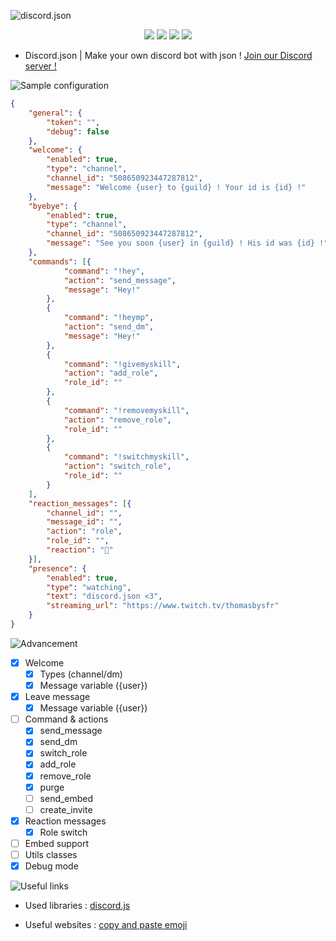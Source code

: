 ![discord.json](https://nsa40.casimages.com/img/2019/03/02/190302101053442737.png)
<p align="center">
    <img src="https://img.shields.io/travis/dotOverflow/discord.json.svg?style=for-the-badge" onclick="window.open('https://travis-   ci.org/dotOverflow/discord.json')"/>
    <img src="https://img.shields.io/github/last-commit/dotOverflow/discord.json.svg?style=for-the-badge"/>
    <img src="https://img.shields.io/github/languages/code-size/badges/shields.svg?style=for-the-badge"/>
    <img src="https://img.shields.io/discord/508586540734087170.svg?style=for-the-badge" onclick="window.open('https://discord.gg/X5ccPhr')"/>
</p>

- Discord.json | Make your own discord bot with json !
[Join our Discord server !](https://discord.gg/X5ccPhr)

![Sample configuration](https://nsa39.casimages.com/img/2018/11/04/181104042118770870.png)

```json
{
    "general": {
        "token": "",
        "debug": false
    },
    "welcome": {
        "enabled": true,
        "type": "channel",
        "channel_id": "508650923447287812",
        "message": "Welcome {user} to {guild} ! Your id is {id} !"
    },
    "byebye": {
        "enabled": true,
        "type": "channel",
        "channel_id": "508650923447287812",
        "message": "See you soon {user} in {guild} ! His id was {id} !"
    },
    "commands": [{
            "command": "!hey",
            "action": "send_message",
            "message": "Hey!"
        },
        {
            "command": "!heymp",
            "action": "send_dm",
            "message": "Hey!"
        },
        {
            "command": "!givemyskill",
            "action": "add_role",
            "role_id": ""
        },
        {
            "command": "!removemyskill",
            "action": "remove_role",
            "role_id": ""
        },
        {
            "command": "!switchmyskill",
            "action": "switch_role",
            "role_id": ""
        }
    ],
    "reaction_messages": [{
        "channel_id": "",
        "message_id": "",
        "action": "role",
        "role_id": "",
        "reaction": "🌠"
    }],
    "presence": {
        "enabled": true,
        "type": "watching",
        "text": "discord.json <3",
        "streaming_url": "https://www.twitch.tv/thomasbysfr"
    }
}
```

![Advancement](https://nsa39.casimages.com/img/2018/11/04/181104042331851103.png)

- [x] Welcome
  - [x] Types (channel/dm)
  - [x] Message variable ({user})
- [x] Leave message
  - [x] Message variable ({user})
- [ ] Command & actions
  - [x] send_message
  - [x] send_dm
  - [x] switch_role
  - [x] add_role
  - [x] remove_role
  - [x] purge
  - [ ] send_embed
  - [ ] create_invite
- [x] Reaction messages
  - [x] Role switch
- [ ] Embed support
- [ ] Utils classes
- [x] Debug mode

![Useful links](https://nsa39.casimages.com/img/2018/11/04/181104042331933180.png)

- Used libraries :
[discord.js](https://github.com/discordjs/discord.js/)

- Useful websites :
[copy and paste emoji](https://www.copyandpasteemoji.com/)

